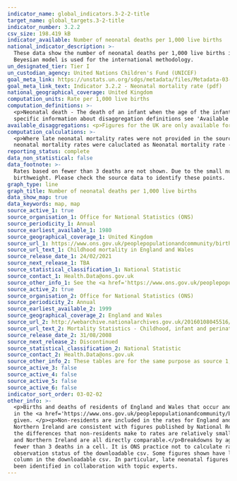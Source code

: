 ```yaml
---
indicator_name: global_indicators.3-2-2-title
target_name: global_targets.3-2-title
indicator_number: 3.2.2
csv_size: 198.419 kB
indicator_available: Number of neonatal deaths per 1,000 live births
national_indicator_description: >-
  These data show the number of neonatal deaths per 1,000 live births in the UK. These statististics are derived from information recorded when births and deaths are registered in England and Wales as part of civil registration, a legal requirement. Data presented by the UN may differ as a
  Beyesian model is used for the international methodology.
un_designated_tier: Tier I
un_custodian_agency: United Nations Children's Fund (UNICEF)
goal_meta_link: https://unstats.un.org/sdgs/metadata/files/Metadata-03-02-02.pdf
goal_meta_link_text: Indicator 3.2.2 - Neonatal mortality rate (pdf)
national_geographical_coverage: United Kingdom
computation_units: Rate per 1,000 live births
computation_definitions: >-
  <p>Neonatal death - The death of an infant when the age of the infant is under 28 days.</p><p>Early neonatal - The death of an infant when the age of the infant is under 7 days.</p><p>Late neonatal - The death of an infant when the age of the infant is between 7 and 27 days.</p><p>For
  specific information about disaggregation definitions see 'Available disaggregations' below.
available_disaggregations: <p>Figures for the UK are only available for the headline data and for sex.</p><p>Neonatal period - Figures are given for early, and overall neonatal period for all characteristics. Figures for the late neonatal period for Northern Ireland are not shown here due to low reliability of the rates. Figures for the late neonatal period are not shown for sex by country of occurrence for Northern Ireland, Scotland, or Wales due to low relaibility of rates. These data are, however, available in the <a href = "https://www.ons.gov.uk/peoplepopulationandcommunity/birthsdeathsandmarriages/deaths/datasets/childmortalitystatisticschildhoodinfantandperinatalchildhoodinfantandperinatalmortalityinenglandandwales">Child mortality (death cohort) tables in England and Wales</a></p><p>Country - Country of occurrence. The separate figures for England and Wales exclude deaths of non-residents. The figures for Scotland, Northern Ireland, and England and Wales combined include deaths of non-residents. They should therefore not be directly compared to the separate figures for England and Wales. The UK figure is calculated from figures for Scotland, Northern Ireland, and England and Wales combined. Country of occurrence is available by sex for all countries, and by sex and neonatal period for England, and England and Wales.</p><p>Region - Region of residence (note that this differs to Country, which is area of occurrence). Region is only available when 'England' is selected in the Country dropdown menu. </p><p>Age - Age of mother. Only available when England and Wales is selected in Country. More detailed data (age of mother by birthweight) are available in Table 10 of the <a href = "https://www.ons.gov.uk/peoplepopulationandcommunity/birthsdeathsandmarriages/deaths/datasets/childmortalitystatisticschildhoodinfantandperinatalchildhoodinfantandperinatalmortalityinenglandandwales">Child mortality (death cohort) tables in England and Wales</a>. These figures are not included here due to the number of rates with low reliability.</p><p>Birthweight - Only available when England and Wales is selected in Country. Some rates, in particular for some of the lowest and highest birthweights. have low reliability. These are identified in the data download and in the source data. Birthweight is also available by mother's age and country of birth in the <a href = "https://www.ons.gov.uk/peoplepopulationandcommunity/birthsdeathsandmarriages/deaths/datasets/childmortalitystatisticschildhoodinfantandperinatalchildhoodinfantandperinatalmortalityinenglandandwales">Child mortality (death cohort) tables in England and Wales</a>.</p><p>Country of birth - Mother's country of birth. Only available when England and Wales is selected in Country. Country of birth data prior to 2010 are not shown as country groupings differ to later years. Antarctica and Oceania, Rest of Europe (non EU), the Americas and Caribbean, and 'Other' countries have a lot of rates with low reliability. Countries included in each grouping are given in the Country code listings table of the <a href = "https://www.ons.gov.uk/peoplepopulationandcommunity/birthsdeathsandmarriages/deaths/datasets/childmortalitystatisticschildhoodinfantandperinatalchildhoodinfantandperinatalmortalityinenglandandwales">Child mortality (death cohort) tables in England and Wales</a></p><p>Sex - Sex of the baby.</p><p>Figures for age of mother, birthweight and mother's country of birth are only given where deaths could be linked to their corresponding birth registration record (above 95% for all years). For more information see the information table in the <a href='https://www.ons.gov.uk/peoplepopulationandcommunity/birthsdeathsandmarriages/deaths/datasets/childmortalitystatisticschildhoodinfantandperinatalchildhoodinfantandperinatalmortalityinenglandandwales'>Child mortality (death cohort) tables in England and Wales</a>.</p><p>Local Authority (and for Wales, Health Board) level data are available in Table 3 of the <a href = "https://www.ons.gov.uk/peoplepopulationandcommunity/birthsdeathsandmarriages/deaths/datasets/childmortalitystatisticschildhoodinfantandperinatalchildhoodinfantandperinatalmortalityinenglandandwales">Child mortality (death cohort) tables in England and Wales</a>. We have not presented these figures here due to the level of uncertainty in many of the figures.<p> Data on further characteristics are also available from the <a href = "https://www.ons.gov.uk/peoplepopulationandcommunity/birthsdeathsandmarriages/deaths/datasets/childmortalitystatisticschildhoodinfantandperinatalchildhoodinfantandperinatalmortalityinenglandandwales">Child mortality (death cohort) tables in England and Wales</a>.</p><p>Ethnicity - Neonatal mortality by ethnicity data are available in Table 11 of <a href="https://www.ons.gov.uk/peoplepopulationandcommunity/healthandsocialcare/childhealth/datasets/birthsandinfantmortalitybyethnicityenglandandwales">Births and infant mortality by ethnicity, England and Wales</a>. We are in the process of adding these data to this site</p>
computation_calculations: >-
  <p>Where late neonatal mortality rates were not provided in the source data, the following calculation was carried out for breakdowns other than Country and Country by Sex</p><p>(Number of neonatal deaths - number of early neonatal deaths) / (number of live births / 1000) </p><p>Late
  neonatal mortality rates were caluclated as Neonatal mortality rate - Early neonatal mortality rate.</p><p> For Country and Country by Sex the following calculation (which is less precise because of rounding) was used - </p><p> Neonatal rate - Early neonatal rate</p>
reporting_status: complete
data_non_statistical: false
data_footnote: >-
  Rates based on fewer than 3 deaths are not shown. Due to the small number of events, the reliability of rates which are based on between 3 and 19 deaths may be affected. This particularly affects rates for late neonatal deaths, and for certain categories in country of birth, and
  birthweight. Please check the source data to identify these points.
graph_type: line
graph_title: Number of neonatal deaths per 1,000 live births
data_show_map: true
data_keywords: map, map
source_active_1: true
source_organisation_1: Office for National Statistics (ONS)
source_periodicity_1: Annual 
source_earliest_available_1: 1980
source_geographical_coverage_1: United Kingdom
source_url_1: https://www.ons.gov.uk/peoplepopulationandcommunity/birthsdeathsandmarriages/deaths/datasets/childmortalitystatisticschildhoodinfantandperinatalchildhoodinfantandperinatalmortalityinenglandandwales
source_url_text_1: Childhood mortality in England and Wales
source_release_date_1: 24/02/2021
source_next_release_1: TBA
source_statistical_classification_1: National Statistic
source_contact_1: Health.Data@ons.gov.uk
source_other_info_1: See the <a href='https://www.ons.gov.uk/peoplepopulationandcommunity/birthsdeathsandmarriages/deaths/qmis/childmortalitystatisticsqmi'>Child and infant mortality statistics QMI</a> for quality and methodology information. For the England and Wales figure see table 1. 
source_active_2: true
source_organisation_2: Office for National Statistics (ONS)
source_periodicity_2: Annual
source_earliest_available_2: 1999
source_geographical_coverage_2: England and Wales
source_url_2: http://webarchive.nationalarchives.gov.uk/20160108045516/http://www.ons.gov.uk/ons/rel/vsob1/mortality-statistics--childhood--infant-and-perinatal--england-and-wales--series-dh3-/index.html
source_url_text_2: Mortality Statistics - Childhood, infant and perinatal, England and Wales (Series DH3)
source_release_date_2: 31/08/2008
source_next_release_2: Discontinued
source_statistical_classification_2: National Statistic
source_contact_2: Health.Data@ons.gov.uk
source_other_info_2: These tables are for the same purpose as source 1, but are for earlier years
source_active_3: false
source_active_4: false
source_active_5: false
source_active_6: false
indicator_sort_order: 03-02-02
other_info: >-
  <p>Births and deaths of residents of England and Wales that occur and are registered outside of England and Wales are not included</p><p>Important information on the strengths and limitations of the data, the quality of the output, uses and users, and how the output was created are given
  in the <a href='https://www.ons.gov.uk/peoplepopulationandcommunity/birthsdeathsandmarriages/deaths/methodologies/childmortalitystatisticsqmi'>Child and infant mortality Quality and Methodology Information document</a>.</p><p> Where the number of deaths is smaller than 3, rates are not
  given. </p><p>Non-residents are included in the rates for England and Wales combined, Scotland, and Northern Ireland. However, non-residents are excluded from rates for England, and Wales.</p><p>The reason why non-residents are treated differently is because the figures for Scotland and
  Northern Ireland are consistent with figures published by National Records of Scotland (NRS) and Northern Ireland Statistics and Research Agency (NISRA) respectively, and each organisation uses slightly different definitions. This does have a small knock-on effect on comparability but
  the differences that non-residents make to rates are relatively small – at the most, including/excluding non-residents leads to a difference of 0.1 in the rates shown. For cross country comparisons, then the different infant mortality rates for England and Wales (combined only), Scotland
  and Northern Ireland are all directly comparable.</p>Breakdowns by age and country of birth of the mother, and by sex of the infant are given for infant deaths that have been successfully linked to their corresponding birth registration record. <p>Rates are not calculated where there are
  fewer than 3 deaths in a cell. It is ONS practice not to calculate rates where there are fewer than 3 deaths in a cell, as rates based on such low numbers are susceptible to inaccurate interpretation. These values have been left blank and are flagged as 'Missing value; suppressed' in the
  observation status of the downloadable csv. Some figures shown have low reliability (rates based on between 3 and 19 deaths). This means that their their reliability as a measure may be affected by the small number of events. Information on reliability is given in the observation status
  column in the downloadable csv. In particular, late neonatal figures have low reliability for some birthweights and some Country of birth levels. See available disaggregations above for more information. </p><p> Data follows the UN specification for this indicator. This indicator has
  been identified in collaboration with topic experts.
---
```

